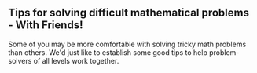 ## Tips for solving difficult mathematical problems - With Friends!
Some of you may be more comfortable with solving tricky math problems than others. We'd just like to establish some good tips to help problem-solvers of all levels work together. 
####